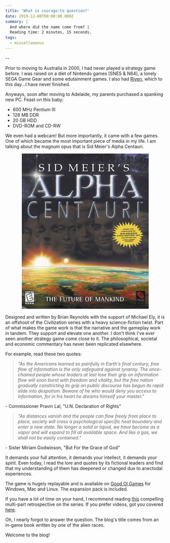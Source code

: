 ```yaml
---
title: 'What is courage:to question?'
date: 2019-12-08T00:00:00.000Z
summary: |
  And where did the name come from? |
  Reading time: 2 minutes, 15 seconds.
tags:
  - miscellaneous
---
```

\--

Prior to moving to Australia in 2000, I had never played a strategy game before. I was raised on a diet of Nintendo games \[SNES & N64], a lonely SEGA Game Gear and some edutainment games. I also had [Riven](https://en.wikipedia.org/wiki/Riven), which to this day...I have never finished.

Anyways, soon after moving to Adelaide, my parents purchased a spanking new PC. Feast on this baby:

* 600 MHz Pentium III
* 128 MB DDR
* 20 GB HDD
* DVD-ROM and CD-RW

We even had a webcam! But more importantly, it came with a few games. One of which became the most important piece of media in my life. I am talking about the magnum opus that is Sid Meier's Alpha Centauri.

<p align="center">
  <img src="/static/img/smac-cover.jpg">
</p>

Designed and written by Brian Reynolds with the support of Michael Ely, it is an offshoot of the Civilization series with a heavy science-fiction twist. Part of what makes the game work is that the narrative and the gameplay work in tandem. They support and elevate one another. I don't think I've ever seen another strategy game come close to it. The philosophical, societal and economic commentary has never been replicated elsewhere.

For example, read these two quotes:

> _"As the Americans learned so painfully in Earth's final century, free flow of information is the only safeguard against tyranny. The once-chained people whose leaders at last lose their grip on information flow will soon burst with freedom and vitality, but the free nation gradually constricting its grip on public discourse has begun its rapid slide into despotism. Beware of he who would deny you access to information, for in his heart he dreams himself your master."_

\- Commissioner Pravin Lal, "U.N. Declaration of Rights"

> _"As distances vanish and the people can flow freely from place to place, society will cross a psychological specific heat boundary and enter a new state. No longer a solid or liquid, we have become as a vapor and will expand to fill all available space. And like a gas, we shall not be easily contained."_

\- Sister Miriam Godwinson, "But For the Grace of God"

It demands your full attention, it demands your intellect, it demands your spirit. Even today, I read the lore and quotes by its fictional leaders and find that my understanding of them has deepened or changed due to anectodal experiences.

The game is hugely replayable and is available on [Good Ol Games](https://www.gog.com/game/sid_meiers_alpha_centauri) for Windows, Mac and Linux. The expansion pack is included.

If you have a lot of time on your hand, I recommend reading [this](https://paeantosmac.wordpress.com/2015/02/17/introduction/) compelling multi-part retrospective on the series. If you prefer videos, got you covered [here](https://sfdebris.com/videos/games/alphacentauri.php).

Oh, I nearly forgot to answer the question. The blog's title comes from an in-game book written by one of the alien races.

Welcome to the blog!
